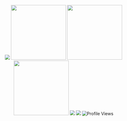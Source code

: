 <div align="center">
  
  <!-- Typing Animation -->
  <img src="https://readme-typing-svg.herokuapp.com?font=Fira+Code&size=22&pause=1000&color=00F700&center=true&vCenter=true&width=500&lines=Hi+I'm+Sameer+Gautam;Full+Stack+Developer;Web3+%26+Blockchain+Enthusiast;Building+QuickQ+%26+PGLoom" />

  <!-- Stats Cards -->
  <img src="https://github-readme-stats.vercel.app/api?username=shribreeze&show_icons=true&theme=transparent&hide_border=true&rank_icon=github" height="180px"/>
  <img src="https://github-readme-stats.vercel.app/api/top-langs/?username=shribreeze&layout=compact&theme=transparent&hide_border=true" height="180px"/>
  
  <!-- Streak -->
  <img src="https://streak-stats.demolab.com?user=shribreeze&theme=transparent&hide_border=true&date_format=j%20M%5B%20Y%5D" height="180px"/>
  
  <!-- Trophies -->
  <img src="https://github-profile-trophy.vercel.app/?username=shribreeze&theme=matrix&no-frame=true&row=1&column=6" />
  
  <!-- Contribution Graph -->
  <img src="https://github-readme-activity-graph.vercel.app/graph?username=shribreeze&theme=github-compact&hide_border=true" />
  
  <!-- Profile Views -->
  <img src="https://komarev.com/ghpvc/?username=shribreeze&style=flat-square&color=green&label=PROFILE+VIEWS" alt="Profile Views"/>
  
</div>
